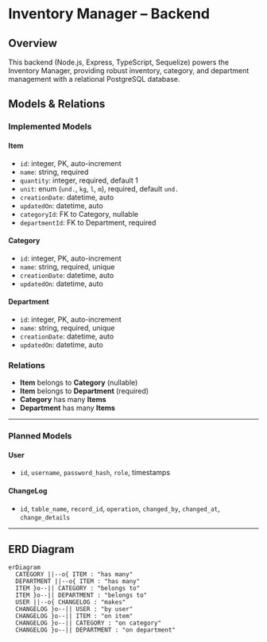 # Inventory Manager – Backend

## Overview

This backend (Node.js, Express, TypeScript, Sequelize) powers the Inventory Manager, providing robust inventory, category, and department management with a relational PostgreSQL database.

## Models & Relations

### Implemented Models

#### **Item**

- `id`: integer, PK, auto-increment
- `name`: string, required
- `quantity`: integer, required, default 1
- `unit`: enum (`und.`, `kg`, `l`, `m`), required, default `und.`
- `creationDate`: datetime, auto
- `updatedOn`: datetime, auto
- `categoryId`: FK to Category, nullable
- `departmentId`: FK to Department, required

#### **Category**

- `id`: integer, PK, auto-increment
- `name`: string, required, unique
- `creationDate`: datetime, auto
- `updatedOn`: datetime, auto

#### **Department**

- `id`: integer, PK, auto-increment
- `name`: string, required, unique
- `creationDate`: datetime, auto
- `updatedOn`: datetime, auto

### Relations

- **Item** belongs to **Category** (nullable)
- **Item** belongs to **Department** (required)
- **Category** has many **Items**
- **Department** has many **Items**

---

### Planned Models

#### **User**

- `id`, `username`, `password_hash`, `role`, timestamps

#### **ChangeLog**

- `id`, `table_name`, `record_id`, `operation`, `changed_by`, `changed_at`, `change_details`

---

## ERD Diagram

```mermaid
erDiagram
  CATEGORY ||--o{ ITEM : "has many"
  DEPARTMENT ||--o{ ITEM : "has many"
  ITEM }o--|| CATEGORY : "belongs to"
  ITEM }o--|| DEPARTMENT : "belongs to"
  USER ||--o{ CHANGELOG : "makes"
  CHANGELOG }o--|| USER : "by user"
  CHANGELOG }o--|| ITEM : "on item"
  CHANGELOG }o--|| CATEGORY : "on category"
  CHANGELOG }o--|| DEPARTMENT : "on department"
```
